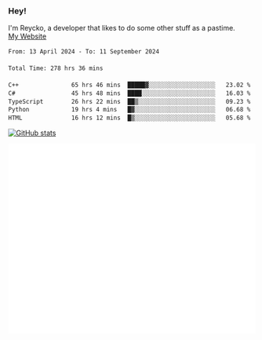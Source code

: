 ### Hey!
I'm Reycko, a developer that likes to do some other stuff as a pastime.  
[My Website](https://reycko.root.sx)

<!--START_SECTION:wakasection-->

```txt
From: 13 April 2024 - To: 11 September 2024

Total Time: 278 hrs 36 mins

C++               65 hrs 46 mins  █████▓░░░░░░░░░░░░░░░░░░░   23.02 %
C#                45 hrs 48 mins  ████░░░░░░░░░░░░░░░░░░░░░   16.03 %
TypeScript        26 hrs 22 mins  ██▒░░░░░░░░░░░░░░░░░░░░░░   09.23 %
Python            19 hrs 4 mins   █▓░░░░░░░░░░░░░░░░░░░░░░░   06.68 %
HTML              16 hrs 12 mins  █▒░░░░░░░░░░░░░░░░░░░░░░░   05.68 %
```

<!--END_SECTION:wakasection-->

[![GitHub stats](https://github-readme-stats.vercel.app/api?username=Reycko&show_icons=true&theme=dark&hide_title=true&count_private=true)](https://github.com/anuraghazra/github-readme-stats)

![Metrics](/github-metrics.svg)
